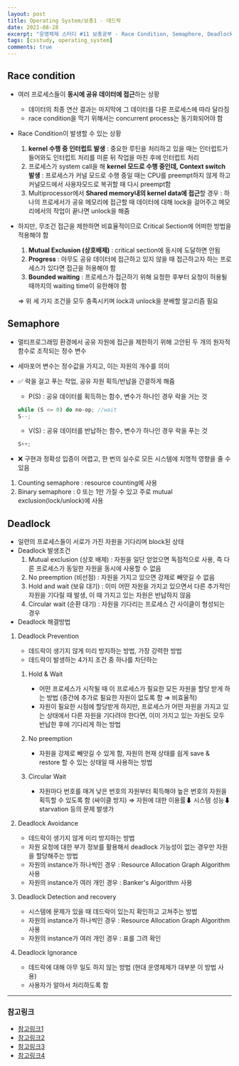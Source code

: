 ```yaml
---
layout: post
title: Operating System/보충1 - 데드락
date: 2021-08-28
excerpt: "운영체제 스터디 #11 보충공부 - Race Condition, Semaphore, Deadlock"
tags: [csstudy, operating_system]
comments: true
---
```


## Race condition
- 여러 프로세스들이 **동시에 공유 데이터에 접근**하는 상황
    - 데이터의 최종 연산 결과는 마지막에 그 데이터를 다룬 프로세스에 따라 달라짐
    - race condition을 막기 위해서는 concurrent process는 동기화되어야 함
- Race Condition이 발생할 수 있는 상황
    1. **kernel 수행 중 인터럽트 발생** : 중요한 루틴을 처리하고 있을 때는 인터럽트가 들어와도 인터럽트 처리를 미룬 뒤 작업을 마친 후에 인터럽트 처리
    2. 프로세스가 system call을 해 **kernel 모드로 수행 중인데, Context switch 발생** : 프로세스가 커널 모드로 수행 중일 때는 CPU를 preempt하지 않게 하고 커널모드에서 사용자모드로 복귀할 때 다시 preempt함
    3. Multiprocessor에서 **Shared memory내의 kernel data에 접근**할 경우 : 하나의 프로세서가 공유 메모리에 접근할 때 데이터에 대해 lock을 걸어주고 메모리에서의 작업이 끝나면 unlock을 해줌
- 하지만, 무조건 접근을 제한하면 비효율적이므로 Critical Section에 어떠한 방법을 적용해야 함
    1. **Mutual Exclusion (상호배제)** : critical section에 동시에 도달하면 안됨
    2. **Progress** : 아무도 공유 데이터에 접근하고 있지 않을 때 접근하고자 하는 프로세스가 있다면 접근을 허용해야 함
    3. **Bounded waiting** : 프로세스가 접근하기 위해 요청한 후부터 요청이 허용될 때까지의 waiting time이 유한해야 함

  ⇒ 위 세 가지 조건을 모두 충족시키며 lock과 unlock을 분배할 알고리즘 필요

## Semaphore
- 멀티프로그래밍 환경에서 공유 자원에 접근을 제한하기 위해 고안된 두 개의 원자적 함수로 조작되는 정수 변수
- 세마포어 변수는 정수값을 가지고, 이는 자원의 개수를 의미
- ✅ 락을 걸고 푸는 작업, 공유 자원 획득/반납을 간결하게 해줌
    - P(S) : 공유 데이터를 획득하는 함수, 변수가 하나인 경우 락을 거는 것

    ```jsx
    while (S <= 0) do no-op; //wait
    S--;
    ```

    - V(S) : 공유 데이터를 반납하는 함수, 변수가 하나인 경우 락을 푸는 것

    ```jsx
    S++;
    ```

- ❌ 구현과 정확성 입증이 어렵고, 한 번의 실수로 모든 시스템에 치명적 영향을 줄 수 있음

1. Counting semaphore : resource counting에 사용
2. Binary semaphore : 0 또는 1만 가질 수 있고 주로 mutual exclusion(lock/unlock)에 사용

## Deadlock
- 일련의 프로세스들이 서로가 가진 자원을 기다리며 block된 상태
- Deadlock 발생조건
    1. Mutual exclusion (상호 배제) : 자원을 일단 얻었으면 독점적으로 사용, 즉 다른 프로세스가 동일한 자원을 동시에 사용할 수 없음
    2. No preemption (비선점) : 자원을 가지고 있으면 강제로 빼앗길 수 없음
    3. Hold and wait (보유 대기) : 이미 어떤 자원을 가지고 있으면서 다른 추가적인 자원을 기다릴 때 발생, 이 때 가지고 있는 자원은 반납하지 않음
    4. Circular wait (순환 대기) : 자원을 기다리는 프로세스 간 사이클이 형성되는 경우
- Deadlock 해결방법

1. Deadlock Prevention
    - 데드락이 생기지 않게 미리 방지하는 방법, 가장 강력한 방법
    - 데드락이 발생하는 4가지 조건 중 하나를 차단하는 
   
    1. Hold & Wait
        - 어떤 프로세스가 시작될 때 이 프로세스가 필요한 모든 자원을 할당 받게 하는 방법 (중간에 추가로 필요한 자원이 없도록 함 ⇒ 비효율적)
        - 자원이 필요한 시점에 할당받게 하지만, 프로세스가 어떤 자원을 가지고 있는 상태에서 다른 자원을 기다려야 한다면, 이미 가지고 있는 자원도 모두 반납한 후에 기다리게 하는 방법
   
    2. No preemption
        - 자원을 강제로 빼앗길 수 있게 함, 자원의 현재 상태를 쉽게 save & restore 할 수 있는 상태일 때 사용하는 방법
   
    3. Circular Wait
        - 자원마다 번호를 매겨 낮은 번호의 자원부터 획득해야 높은 번호의 자원을 획득할 수 있도록 함 (싸이클 방지) ⇒ 자원에 대한 이용률⬇ 시스템 성능⬇ starvation 등의 문제 발생가
       
2. Deadlock Avoidance
    - 데드락이 생기지 않게 미리 방지하는 방법
    - 자원 요청에 대한 부가 정보를 활용해서 deadlock 가능성이 없는 경우만 자원을 할당해주는 방법
    - 자원의 instance가 하나씩인 경우 : Resource Allocation Graph Algorithm 사용
    - 자원의 instance가 여러 개인 경우 : Banker's Algorithm 사용
3. Deadlock Detection and recovery
    - 시스템에 문제가 있을 때 데드락이 있는지 확인하고 고쳐주는 방법
    - 자원의 instance가 하나씩인 경우 : Resource Allocation Graph Algorithm 사용
    - 자원의 instance가 여러 개인 경우 : 표를 그려 확인
4. Deadlock Ignorance
    - 데드락에 대해 아무 일도 하지 않는 방법 (현대 운영체제가 대부분 이 방법 사용)
    - 사용자가 알아서 처리하도록 함

---
### 참고링크
- [참고링크1](https://mangkyu.tistory.com/104)
- [참고링크2](https://worthpreading.tistory.com/90)
- [참고링크3](https://snupi.tistory.com/135?category=933547)
- [참고링크4](https://velog.io/@zzarbttoo/OSOSProcess-SynchronizationProblem-DeadLock-and-Starvation-Semaphore)
